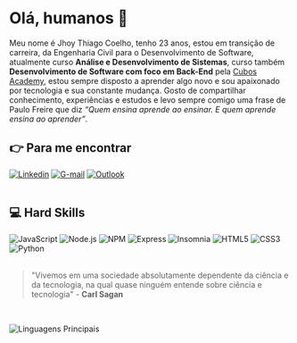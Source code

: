 # Olá, humanos :vulcan_salute:
Meu nome é Jhoy Thiago Coelho, tenho 23 anos, estou em transição de carreira, da Engenharia Civil para o Desenvolvimento de Software, atualmente curso **Análise e Desenvolvimento de Sistemas**, curso também **Desenvolvimento de Software com foco em Back-End** pela [Cubos Academy](https://cubos.academy/), estou sempre disposto a aprender algo novo e sou apaixonado por tecnologia e sua constante mudança. Gosto de compartilhar conhecimento, experiências e estudos e levo sempre comigo uma frase de Paulo Freire que diz *“Quem ensina aprende ao ensinar. E quem aprende ensina ao aprender”*.
<br/>
## :point_right: Para me encontrar
[![Linkedin](https://img.shields.io/badge/LinkedIn-0077B5?style=for-the-badge&logo=linkedin&logoColor=white)](https://www.linkedin.com/in/jhoycoelho73/)
[![G-mail](https://img.shields.io/badge/Gmail-D14836?style=for-the-badge&logo=gmail&logoColor=white)](mailto:jhoycoelho.oficial@gmail.com)
[![Outlook](https://img.shields.io/badge/Microsoft_Outlook-0078D4?style=for-the-badge&logo=microsoft-outlook&logoColor=white)](mailto:jhoycoelho.oficial@gmail.com) 
<br/><br/>
## :computer: Hard Skills
![JavaScript](https://img.shields.io/badge/JavaScript-f0db4f?style=for-the-badge&logo=javascript&logoColor=323330) ![Node.js](https://img.shields.io/badge/Node%20js-339933?style=for-the-badge&logo=nodedotjs&logoColor=white) ![NPM](https://img.shields.io/badge/npm-CB3837?style=for-the-badge&logo=npm&logoColor=white) ![Express](https://img.shields.io/badge/Express%20js-000000?style=for-the-badge&logo=express&logoColor=white) ![Insomnia](https://img.shields.io/badge/Insomnia-5849be?style=for-the-badge&logo=Insomnia&logoColor=white) ![HTML5](https://img.shields.io/badge/HTML5-E34F26?style=for-the-badge&logo=html5&logoColor=white) ![CSS3](https://img.shields.io/badge/CSS3-1572B6?style=for-the-badge&logo=css3&logoColor=white) ![Python](https://img.shields.io/badge/Python-f0db4f?style=for-the-badge&logo=python&logoColor=blue)
<br/><br/>
> "Vivemos em uma sociedade absolutamente dependente da ciência e da tecnologia, na qual quase ninguém entende sobre ciência e tecnologia" - **Carl Sagan**
<br/>

![Linguagens Principais](https://github-readme-stats.vercel.app/api/top-langs/?username=JhoyCoelho&theme=tokyonight&hide_border=true&custom_title=Linguagens%20%Principais)
